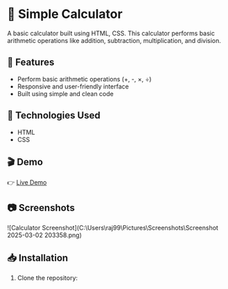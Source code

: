 # 🧮 Simple Calculator

A basic calculator built using HTML, CSS. This calculator performs basic arithmetic operations like addition, subtraction, multiplication, and division.

## 📌 Features
- Perform basic arithmetic operations (+, -, ×, ÷)
- Responsive and user-friendly interface
- Built using simple and clean code

## 🚀 Technologies Used
- HTML
- CSS

## 🎬 Demo
👉 [Live Demo](http://127.0.0.1:5500/calculator.html)

## 📷 Screenshots
![Calculator Screenshot](C:\Users\raj99\Pictures\Screenshots\Screenshot 2025-03-02 203358.png)

## 📥 Installation
1. Clone the repository:
   ```bash
   
